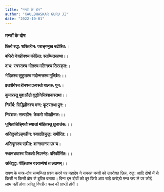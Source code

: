```yaml
---
title: "मन्त्रों के दोष"
author: "KAULBHASKAR GURU JI"
date: "2022-10-01"
---
```


### मन्त्रों के दोष

**छिन्नो रुद्ध: शक्तिहीन: पराङ्गमुख उदीरित:**।

**बधिरो नेत्रहीनश्च कीलित: स्तम्भितस्तथा**।।

**दग्ध: स्त्रस्तश्च भीतश्च मलिनश्च तिरस्कृत:**।

**भेदितश्च सुषुप्तश्च मदोन्मत्तश्च मूर्च्छित:**।।

**हृतवीर्यश्च हीनश्च प्रध्वस्तो बालक: पुन:**।

**कुमारस्तु युवा प्रौढो वृद्धोनिस्त्रिंशकस्तथा**।।

**निर्वीर्य: सिद्धिहीनश्च मन्द: कूटस्तथा पुन:**।

**निरंशक: सत्त्वहीन: केकरो जीवहीनक:**।।

**धूमितालिङ्गितौ स्यात्तां मोहितस्तु क्षुधार्त्तक:**।।

**अतिदृप्तोऽङ्गहीन: स्यादतिक्रुद्ध: समीरित:**।।

**अतिक्रूरश्च सव्रीड: शान्तमानस एव च**।

**स्थानभ्रष्टश्च विकलो निऽस्नेह: परिकीर्त्तित:**।।

**अतिवृद्ध: पीड़ितश्च वक्ष्याम्येषां त लक्षणम्**।।

रावण के मन्त्र-दोष सम्बन्धित प्रश्न करने पर महादेव ने समस्त मन्त्रों को उपरोक्त छिन्न, रुद्ध: आदि दोषों में से किसी न किसी दोष से दूषित बताया। बिना इन दोषों को दूर किये आप चाहे करोड़ो मन्त्र जप ले पर कोई लाभ नहीं होगा अपितु विपरीत फल की प्राप्ती होगी।
